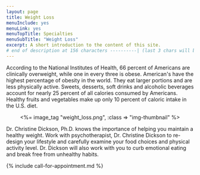 ```yaml
---
layout: page
title: Weight Loss
menuInclude: yes
menuLink: yes
menuTopTitle: Specialties
menuSubTitle: "Weight Loss"
excerpt: A short introduction to the content of this site.
# end of description at 156 characters ----------| (last 3 chars will be replaced by '...' on overflow)
---
```


<p>According to the National Institutes of Health, 66 percent of Americans are clinically overweight, while one in every three is obese. American's have the highest percentage of obesity in the world. They eat larger portions and are less physically active. Sweets, desserts, soft drinks and alcoholic beverages account for nearly 25 percent of all calories consumed by Americans. Healthy fruits and vegetables make up only 10 percent of caloric intake in the U.S. diet.</p>

<center>
<%= image_tag "weight_loss.png", :class => "img-thumbnail" %>
</center>

<p>Dr. Christine Dickson, Ph.D. knows the importance of helping you maintain a healthy weight. Work with psychotherapist, Dr. Christine Dickson to re-design your lifestyle and carefully examine your food choices and physical activity level. Dr. Dickson will also work with you to curb emotional eating and break free from unhealthy habits.</p>

{% include call-for-appointment.md %}
